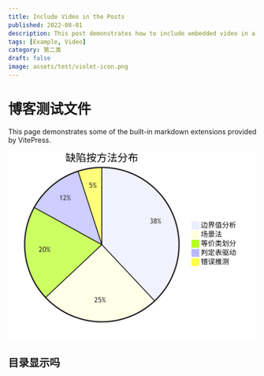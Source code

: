 ```yaml
---
title: Include Video in the Posts
published: 2022-08-01
description: This post demonstrates how to include embedded video in a blog post.
tags: [Example, Video]
category: 第二类
draft: false
image: assets/test/violet-icon.png
---
```




# 博客测试文件

This page demonstrates some of the built-in markdown extensions provided by VitePress.

![deepseek_mermaid_20250420_83cd1c](assets/test/1.png)

## 目录显示吗